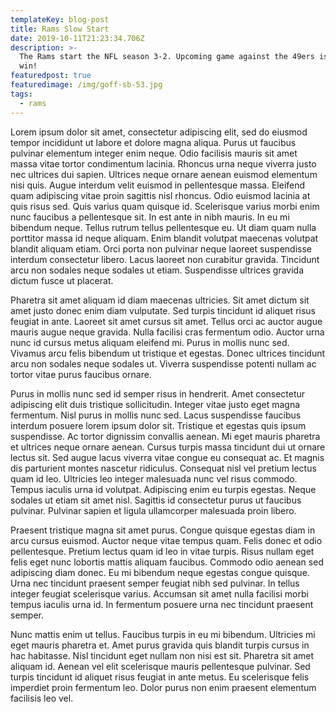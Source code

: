 ```yaml
---
templateKey: blog-post
title: Rams Slow Start
date: 2019-10-11T21:23:34.706Z
description: >-
  The Rams start the NFL season 3-2. Upcoming game against the 49ers is a must
  win! 
featuredpost: true
featuredimage: /img/goff-sb-53.jpg
tags:
  - rams
---
```

Lorem ipsum dolor sit amet, consectetur adipiscing elit, sed do eiusmod tempor incididunt ut labore et dolore magna aliqua. Purus ut faucibus pulvinar elementum integer enim neque. Odio facilisis mauris sit amet massa vitae tortor condimentum lacinia. Rhoncus urna neque viverra justo nec ultrices dui sapien. Ultrices neque ornare aenean euismod elementum nisi quis. Augue interdum velit euismod in pellentesque massa. Eleifend quam adipiscing vitae proin sagittis nisl rhoncus. Odio euismod lacinia at quis risus sed. Quis varius quam quisque id. Scelerisque varius morbi enim nunc faucibus a pellentesque sit. In est ante in nibh mauris. In eu mi bibendum neque. Tellus rutrum tellus pellentesque eu. Ut diam quam nulla porttitor massa id neque aliquam. Enim blandit volutpat maecenas volutpat blandit aliquam etiam. Orci porta non pulvinar neque laoreet suspendisse interdum consectetur libero. Lacus laoreet non curabitur gravida. Tincidunt arcu non sodales neque sodales ut etiam. Suspendisse ultrices gravida dictum fusce ut placerat.



Pharetra sit amet aliquam id diam maecenas ultricies. Sit amet dictum sit amet justo donec enim diam vulputate. Sed turpis tincidunt id aliquet risus feugiat in ante. Laoreet sit amet cursus sit amet. Tellus orci ac auctor augue mauris augue neque gravida. Nulla facilisi cras fermentum odio. Auctor urna nunc id cursus metus aliquam eleifend mi. Purus in mollis nunc sed. Vivamus arcu felis bibendum ut tristique et egestas. Donec ultrices tincidunt arcu non sodales neque sodales ut. Viverra suspendisse potenti nullam ac tortor vitae purus faucibus ornare.



Purus in mollis nunc sed id semper risus in hendrerit. Amet consectetur adipiscing elit duis tristique sollicitudin. Integer vitae justo eget magna fermentum. Nisl purus in mollis nunc sed. Lacus suspendisse faucibus interdum posuere lorem ipsum dolor sit. Tristique et egestas quis ipsum suspendisse. Ac tortor dignissim convallis aenean. Mi eget mauris pharetra et ultrices neque ornare aenean. Cursus turpis massa tincidunt dui ut ornare lectus sit. Sed augue lacus viverra vitae congue eu consequat ac. Et magnis dis parturient montes nascetur ridiculus. Consequat nisl vel pretium lectus quam id leo. Ultricies leo integer malesuada nunc vel risus commodo. Tempus iaculis urna id volutpat. Adipiscing enim eu turpis egestas. Neque sodales ut etiam sit amet nisl. Sagittis id consectetur purus ut faucibus pulvinar. Pulvinar sapien et ligula ullamcorper malesuada proin libero.



Praesent tristique magna sit amet purus. Congue quisque egestas diam in arcu cursus euismod. Auctor neque vitae tempus quam. Felis donec et odio pellentesque. Pretium lectus quam id leo in vitae turpis. Risus nullam eget felis eget nunc lobortis mattis aliquam faucibus. Commodo odio aenean sed adipiscing diam donec. Eu mi bibendum neque egestas congue quisque. Urna nec tincidunt praesent semper feugiat nibh sed pulvinar. In tellus integer feugiat scelerisque varius. Accumsan sit amet nulla facilisi morbi tempus iaculis urna id. In fermentum posuere urna nec tincidunt praesent semper.



Nunc mattis enim ut tellus. Faucibus turpis in eu mi bibendum. Ultricies mi eget mauris pharetra et. Amet purus gravida quis blandit turpis cursus in hac habitasse. Nisl tincidunt eget nullam non nisi est sit. Pharetra sit amet aliquam id. Aenean vel elit scelerisque mauris pellentesque pulvinar. Sed turpis tincidunt id aliquet risus feugiat in ante metus. Eu scelerisque felis imperdiet proin fermentum leo. Dolor purus non enim praesent elementum facilisis leo vel.
